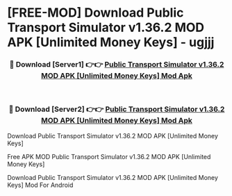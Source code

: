 # [FREE-MOD] Download Public Transport Simulator v1.36.2 MOD APK [Unlimited Money Keys] - ugjjj


<div align="center">
<h3>🔴 Download [Server1] 👉👉 <a href="https://apk-comot.site?title=Public_Transport_Simulator_v1.36.2_MOD_APK_[Unlimited_Money_Keys]">Public Transport Simulator v1.36.2 MOD APK [Unlimited Money Keys] Mod Apk</a></h3><br>

<h3>🔴 Download [Server2] 👉👉 <a href="https://apk-comot.site?title=Public_Transport_Simulator_v1.36.2_MOD_APK_[Unlimited_Money_Keys]">Public Transport Simulator v1.36.2 MOD APK [Unlimited Money Keys] Mod Apk</a></h3>
</div>



Download Public Transport Simulator v1.36.2 MOD APK [Unlimited Money Keys] 

Free APK MOD Public Transport Simulator v1.36.2 MOD APK [Unlimited Money Keys] 

Download Public Transport Simulator v1.36.2 MOD APK [Unlimited Money Keys] Mod For Android

